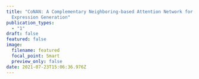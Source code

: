 ```yaml
---
title: "CoNAN: A Complementary Neighboring-based Attention Network for Referring
  Expression Generation"
publication_types:
  - "1"
draft: false
featured: false
image:
  filename: featured
  focal_point: Smart
  preview_only: false
date: 2021-07-23T15:06:36.976Z
---
```

